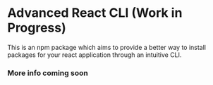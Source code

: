 # Advanced React CLI (Work in Progress)

This is an npm package which aims to provide a better way to install packages for your react application through an intuitive CLI.

### More info coming soon
